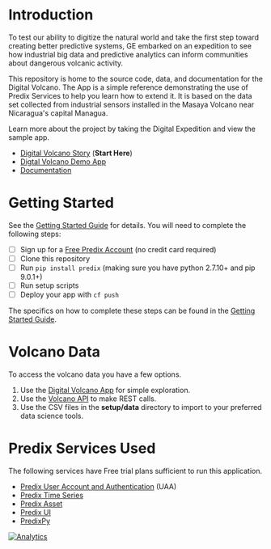 
# Introduction

To test our ability to digitize the natural world and take the first step
toward creating better predictive systems, GE embarked on an expedition to see
how industrial big data and predictive analytics can inform communities about
dangerous volcanic activity.

This repository is home to the source code, data, and documentation for the
Digital Volcano.  The App is a simple reference demonstrating the use of Predix
Services to help you learn how to extend it.  It is based on the data set
collected from industrial sensors installed in the Masaya Volcano near
Nicaragua's capital Managua.

Learn more about the project by taking the Digital Expedition and view the
sample app.

- [Digital Volcano Story][story] (**Start Here**)
- [Digtal Volcano Demo App][volcanoapp]
- [Documentation][docs]

# Getting Started

See the [Getting Started Guide][quickstart] for details.  You will need to
complete the following steps:

- [ ] Sign up for a [Free Predix Account][signup] (no credit card required)
- [ ] Clone this repository
- [ ] Run `pip install predix` (making sure you have python 2.7.10+ and pip 9.0.1+)
- [ ] Run setup scripts
- [ ] Deploy your app with `cf push`

The specifics on how to complete these steps can be found in the [Getting Started Guide][quickstart].

# Volcano Data

To access the volcano data you have a few options.

1. Use the [Digital Volcano App][volcanoapp] for simple exploration.
2. Use the [Volcano API][volcanoapi] to make REST calls.
3. Use the CSV files in the **setup/data** directory to import to your
   preferred data science tools.

# Predix Services Used

The following services have Free trial plans sufficient to run this
application.

- [Predix User Account and Authentication][uaa] (UAA)
- [Predix Time Series][timeseries]
- [Predix Asset][asset]
- [Predix UI][ui]
- [PredixPy][predixpy]


[![Analytics](https://ga-beacon.appspot.com/UA-82773213-1/predix-sdks/readme?pixel)](https://github.com/PredixDev)

[story]: https://www.ge.com/digitalvolcano
[volcanoapp]: https://volcano-app.run.aws-usw02-pr.ice.predix.io
[docs]: https://volcano-app.run.aws-usw02-pr.ice.predix.io/docs
[quickstart]: https://volcano-app.run.aws-usw02-pr.ice.predix.io/docs/html/quickstart/index.html
[signup]: https://www.predix.io/registration/
[uaa]: https://www.predix.io/services/service.html?id=1172
[timeseries]: https://www.predix.io/services/service.html?id=1177
[asset]: https://www.predix.io/services/service.html?id=1171
[ui]: https://www.predix-ui.com/#/home/
[predixpy]: https://github.com/PredixDev/predixpy
[volcanoapi]: https://volcano-app.run.aws-usw02-pr.ice.predix.io/docs/html/api/index.html
